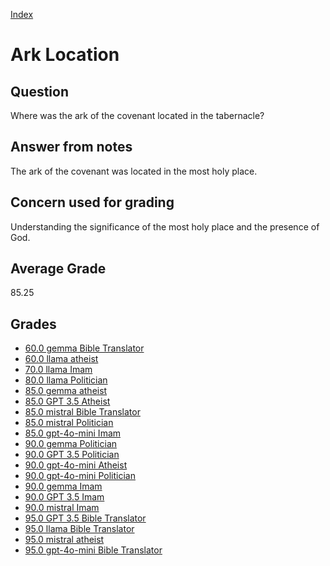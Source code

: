 
[Index](../index.md)
# Ark Location
## Question
Where was the ark of the covenant located in the tabernacle?

## Answer from notes
The ark of the covenant was located in the most holy place.

## Concern used for grading
Understanding the significance of the most holy place and the presence of God.

## Average Grade
85.25

## Grades
 * [60.0 gemma Bible Translator](../answers/gemma_Bible_Translator/Ark_Location.md)
 * [60.0 llama atheist](../answers/llama_atheist/Ark_Location.md)
 * [70.0 llama Imam](../answers/llama_Imam/Ark_Location.md)
 * [80.0 llama Politician](../answers/llama_Politician/Ark_Location.md)
 * [85.0 gemma atheist](../answers/gemma_atheist/Ark_Location.md)
 * [85.0 GPT 3.5 Atheist](../answers/GPT_3.5_Atheist/Ark_Location.md)
 * [85.0 mistral Bible Translator](../answers/mistral_Bible_Translator/Ark_Location.md)
 * [85.0 mistral Politician](../answers/mistral_Politician/Ark_Location.md)
 * [85.0 gpt-4o-mini Imam](../answers/gpt-4o-mini_Imam/Ark_Location.md)
 * [90.0 gemma Politician](../answers/gemma_Politician/Ark_Location.md)
 * [90.0 GPT 3.5 Politician](../answers/GPT_3.5_Politician/Ark_Location.md)
 * [90.0 gpt-4o-mini Atheist](../answers/gpt-4o-mini_Atheist/Ark_Location.md)
 * [90.0 gpt-4o-mini Politician](../answers/gpt-4o-mini_Politician/Ark_Location.md)
 * [90.0 gemma Imam](../answers/gemma_Imam/Ark_Location.md)
 * [90.0 GPT 3.5 Imam](../answers/GPT_3.5_Imam/Ark_Location.md)
 * [90.0 mistral Imam](../answers/mistral_Imam/Ark_Location.md)
 * [95.0 GPT 3.5 Bible Translator](../answers/GPT_3.5_Bible_Translator/Ark_Location.md)
 * [95.0 llama Bible Translator](../answers/llama_Bible_Translator/Ark_Location.md)
 * [95.0 mistral atheist](../answers/mistral_atheist/Ark_Location.md)
 * [95.0 gpt-4o-mini Bible Translator](../answers/gpt-4o-mini_Bible_Translator/Ark_Location.md)
